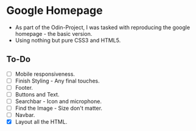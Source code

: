 # Google Homepage
- As part of the Odin-Project, I was tasked with reproducing the google homepage - the basic version.
- Using nothing but pure CSS3 and HTML5.

## To-Do
- [ ] Mobile responsiveness.
- [ ] Finish Styling - Any final touches.
- [ ] Footer.
- [ ] Buttons and Text.
- [ ] Searchbar - Icon and microphone.
- [ ] Find the Image - Size don't matter.
- [ ] Navbar.
- [x] Layout all the HTML.
